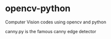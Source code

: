 # opencv-python

Computer Vision codes using opencv and python

canny.py is the famous canny edge detector

